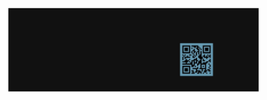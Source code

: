 <div align="center">
	<img src="https://github.com/pinax-network/pinax-network/raw/main/banner.jpg" alt="Pinax Network #Web Service Provider">
</div>
